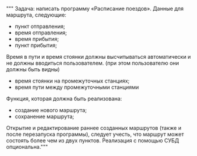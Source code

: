 """ Задача: написать программу «Расписание поездов».
Данные для маршрута, следующие:
- пункт отправления;
- время отправления;
- время прибытия;
- пункт прибытия;

Время в пути и время стоянки должны высчитываться автоматически и не должны
 вводиться пользователем.
(при этом пользователю они должны быть видны)
- время стоянки на промежуточных станциях;
- время пути между промежуточными станциями

Функция, которая должна быть реализована:
- создание нового маршрута;
- сохранение маршрута;

Открытие и редактирование раннее созданных маршрутов
 (также и после перезапуска программы), следует учесть,
что маршрут может состоять более чем из двух пунктов.
Реализация с помощью СУБД опциональна."""